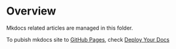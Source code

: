 # Overview

Mkdocs related articles are managed in this folder.

To pubish mkdocs site to [GitHub Pages](https://docs.github.com/en/pages), check [Deploy Your Docs](https://www.mkdocs.org/user-guide/deploying-your-docs/)
